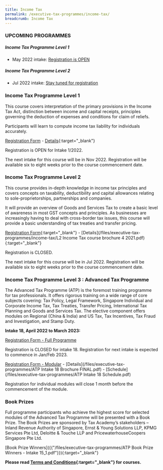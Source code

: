 ```yaml
---
title: Income Tax
permalink: /executive-tax-programmes/income-tax/
breadcrumb: Income Tax
---
```

### **UPCOMING PROGRAMMES**
##### **Income Tax Programme Level 1**

* May 2022 intake: [Registration is OPEN](/executive-tax-programmes/income-tax/#etp1oct-ta-id) 

##### **Income Tax Programme Level 2**

* Jul 2022 intake: [Stay tuned for registration](/executive-tax-programmes/income-tax/#etp2sep-ta-id) 

<a id="etp1oct-ta-id"></a>
### **Income Tax Programme Level 1**

This course covers interpretation of the primary provisions in the Income Tax Act, distinction between income and capital receipts, principles governing the deduction of expenses and conditions for claim of reliefs.

Participants will learn to compute income tax liability for individuals accurately.

[Registration Form](https://form.gov.sg/6246cc34b4a2af001287f62d) - [Details](){:target="_blank"}

Registration is OPEN for Intake 1/2022.

The next intake for this course will be in Nov 2022.  Registration will be available six to eight weeks prior to the course commencement date.

<a id="etp2sep-ta-id"></a>
### **Income Tax Programme Level 2**

This course provides in-depth knowledge in income tax principles and covers concepts on taxability, deductibility and capital allowances relating to sole-proprietorships, partnerships and companies.

It will provide an overview of Goods and Services Tax to create a basic level of awareness in most GST concepts and principles. As businesses are increasingly having to deal with cross-border tax issues, this course will provide a basic understanding of tax treaties and transfer pricing.

[Registration Form](https://docs.google.com/forms/d/17a-qp7VnRffizgpCpkvpFwpoWknutgMtX3VOp1ai6q0/edit){:target="_blank"} -  [Details](/files/executive-tax-programmes/income-tax/L2 Income Tax course brochure 4 2021.pdf){:target="_blank"} 

Registration is CLOSED.  

The next intake for this course will be in Jul 2022. Registration will be available six to eight weeks prior to the course commencement date.

<a id="atp-ta-id"></a>
### **Income Tax Programme Level 3 : Advanced Tax Programme**

The Advanced Tax Programme (ATP) is the foremost training programme for tax professionals. It offers rigorous training on a wide range of core subjects covering: Tax Policy, Legal Framework, Singapore Individual and Corporate Income Tax, Tax Treaties, Transfer Pricing, International Tax Planning and Goods and Services Tax. The elective component offers modules on Regional (China & India) and US Tax, Tax Incentives, Tax Fraud and Investigation, and Stamp Duty.

**Intake 18, April 2022 to March 2023:**

[Registration Form - Full Programme](https://form.gov.sg/61e17addbdbbe60012a7afcd)

Registration is CLOSED for intake 18.  Registration for next intake is expected to commence in Jan/Feb 2023.

[Registration Form - Modular](https://form.gov.sg/61ea54e967949600147c4375) - [Details](/files/executive-tax-programmes/ATP Intake 18 Brochure FINAL.pdf) - [Schedule](/files/executive-tax-programmes/ATP Intake 18 Schedule.pdf)

Registration for individual modules will close 1 month before the commencement of the module.


### **Book Prizes**

Full programme participants who achieve the highest score for selected modules of the Advanced Tax Programme will be presented with a Book Prize. The Book Prizes are sponsored by Tax Academy’s stakeholders – Inland Revenue Authority of Singapore, Ernst &amp; Young Solutions LLP, KPMG Services Pte Ltd, Deloitte &amp; Touche LLP and PricewaterhouseCoopers Singapore Pte Ltd.

[Book Prize Winners]({{"/files/executive-tax-programmes/ATP Book Prize Winners - Intake 15_1.pdf"}}){:target="_blank"}

**Please read [Terms and Conditions](https://production-iras-tax-academy.netlify.com/executive-tax-programmes/terms-and-conditions/){:target="_blank"} for courses.**